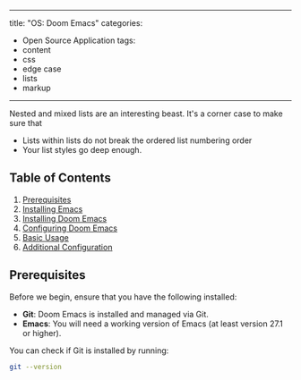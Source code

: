 
---
title: "OS: Doom Emacs"
categories:
  - Open Source Application
tags:
  - content
  - css
  - edge case
  - lists
  - markup
---

Nested and mixed lists are an interesting beast. It's a corner case to make sure that

* Lists within lists do not break the ordered list numbering order
* Your list styles go deep enough.

## Table of Contents
1. [Prerequisites](#prerequisites)
2. [Installing Emacs](#installing-emacs)
3. [Installing Doom Emacs](#installing-doom-emacs)
4. [Configuring Doom Emacs](#configuring-doom-emacs)
5. [Basic Usage](#basic-usage)
6. [Additional Configuration](#additional-configuration)

## Prerequisites

Before we begin, ensure that you have the following installed:

- **Git**: Doom Emacs is installed and managed via Git.
- **Emacs**: You will need a working version of Emacs (at least version 27.1 or higher).

You can check if Git is installed by running:
```bash
git --version
